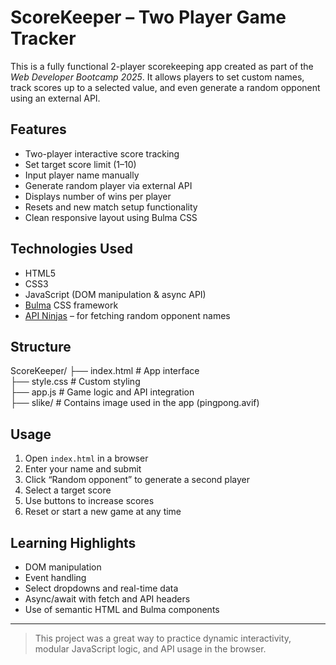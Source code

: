 # ScoreKeeper – Two Player Game Tracker

This is a fully functional 2-player scorekeeping app created as part of the *Web Developer Bootcamp 2025*. It allows players to set custom names, track scores up to a selected value, and even generate a random opponent using an external API.

## Features

- Two-player interactive score tracking
- Set target score limit (1–10)
- Input player name manually
- Generate random player via external API
- Displays number of wins per player
- Resets and new match setup functionality
- Clean responsive layout using Bulma CSS

## Technologies Used

- HTML5  
- CSS3  
- JavaScript (DOM manipulation & async API)  
- [Bulma](https://bulma.io/) CSS framework  
- [API Ninjas](https://api-ninjas.com/api/randomuser) – for fetching random opponent names

## Structure

ScoreKeeper/
├── index.html # App interface  
├── style.css # Custom styling   
├── app.js # Game logic and API integration  
├── slike/ # Contains image used in the app (pingpong.avif)  


## Usage

1. Open `index.html` in a browser
2. Enter your name and submit
3. Click “Random opponent” to generate a second player
4. Select a target score
5. Use buttons to increase scores
6. Reset or start a new game at any time

## Learning Highlights

- DOM manipulation
- Event handling
- Select dropdowns and real-time data
- Async/await with fetch and API headers
- Use of semantic HTML and Bulma components

---

> This project was a great way to practice dynamic interactivity, modular JavaScript logic, and API usage in the browser.
